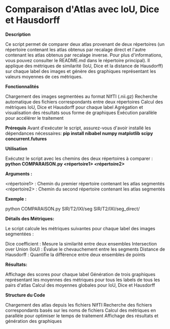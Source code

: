 # Comparaison d'Atlas avec IoU, Dice et Hausdorff

  **Description**

Ce script permet de comparer deux atlas provenant de deux répertoires (un répertoire contenant les atlas obtenus par recalage direct et l'autre contenant les atlas obtenus par recalage inverse. Pour plus d'informations, vous pouvez consulter le README.md dans le répertoire principal). Il applique des métriques de similarité (IoU, Dice et la distance de Hausdorff) sur chaque label des images et génère des graphiques représentant les valeurs moyennes de ces métriques.

  **Fonctionnalités**

Chargement des images segmentées au format NIfTI (.nii.gz)
Recherche automatique des fichiers correspondants entre deux répertoires
Calcul des métriques IoU, Dice et Hausdorff pour chaque label
Agrégation et visualisation des résultats sous forme de graphiques
Exécution parallèle pour accélérer le traitement

  **Prérequis**
Avant d'exécuter le script, assurez-vous d'avoir installé les dépendances nécessaires:
**pip install nibabel numpy matplotlib scipy concurrent.futures**

  **Utilisation**

Exécutez le script avec les chemins des deux répertoires à comparer :
**python COMPARAISON.py <répertoire1> <répertoire2>**

  **Arguments :**

<répertoire1> : Chemin du premier répertoire contenant les atlas segmentés
<répertoire2> : Chemin du second répertoire contenant les atlas segmentés

  **Exemple :**

python COMPARAISON.py SIR/T2/IXI/seg SIR/T2/IXI/seg_direct/

  **Détails des Métriques:**

Le script calcule les métriques suivantes pour chaque label des images segmentées :

Dice coefficient : Mesure la similarité entre deux ensembles
Intersection over Union (IoU) : Évalue le chevauchement entre les segments
Distance de Hausdorff : Quantifie la différence entre deux ensembles de points

  **Résultats:**

Affichage des scores pour chaque label
Génération de trois graphiques représentant les moyennes des métriques pour tous les labels de tous les pairs d'atlas
Calcul des moyennes globales pour IoU, Dice et Hausdorff

  **Structure du Code**

Chargement des atlas depuis les fichiers NIfTI
Recherche des fichiers correspondants basés sur les noms de fichiers
Calcul des métriques en parallèle pour optimiser le temps de traitement
Affichage des résultats et génération des graphiques
